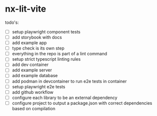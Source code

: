 # nx-lit-vite

todo's:

- [ ] setup playwright component tests
- [ ] add storybook with docs
- [ ] add example app
- [ ] type check is its own step
- [ ] everything in the repo is part of a lint command
- [ ] setup strict typescript linting rules
- [ ] add dev container
- [ ] add example server
- [ ] add example database
- [ ] add podman in devcontainer to run e2e tests in container
- [ ] setup playwright e2e tests
- [ ] add github workflow
- [ ] configure each library to be an external dependency
- [ ] configure project to output a package.json with correct dependencies based on compilation
